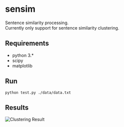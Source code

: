 # sensim
Sentence similarity processing.  
Currently only support for sentence similarity clustering.

## Requirements
* python 3.*
* scipy
* matplotlib

## Run
```
python test.py ./data/data.txt
```
## Results
![Clustering Result](https://github.com/gentom/sensim/blob/images/clustering_result.png)
